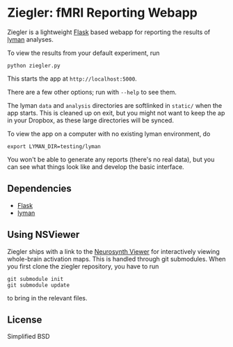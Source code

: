Ziegler: fMRI Reporting Webapp
==============================

Ziegler is a lightweight [Flask](http://flask.pocoo.org/) based webapp for reporting the results of [lyman](https://github.com/mwaskom/lyman) analyses.

To view the results from your default experiment, run

    python ziegler.py

This starts the app at `http://localhost:5000`.

There are a few other options; run with `--help` to see them.

The lyman `data` and `analysis` directories are softlinked in `static/` when the app starts. This is cleaned up on exit, but you might not want to keep the ap in your Dropbox, as these large directories will be synced.

To view the app on a computer with no existing lyman environment, do

    export LYMAN_DIR=testing/lyman

You won't be able to generate any reports (there's no real data), but you can see what things look like and develop the basic interface.

Dependencies
------------
- [Flask](http://flask.pocoo.org/)
- [lyman](https://github.com/mwaskom/lyman)

Using NSViewer
--------------

Ziegler ships with a link to the [Neurosynth Viewer](https://github.com/neurosynth/nsviewer) for interactively viewing whole-brain activation maps. This is handled through git submodules. When you first clone the ziegler repository, you have to run

    git submodule init
    git submodule update

to bring in the relevant files.

License
-------
Simplified BSD
